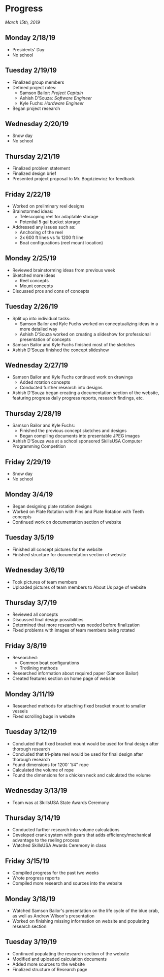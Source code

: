 # Progress
*March 15th, 2019*

## Monday 2/18/19
* Presidents' Day
* No school

## Tuesday 2/19/19
* Finalized group members
* Defined project roles:
  * Samson Bailor: *Project Captain*
  * Ashish D'Souza: *Software Engineer*
  * Kyle Fuchs: *Hardware Engineer*
* Began project research

## Wednesday 2/20/19
* Snow day
* No school

## Thursday 2/21/19
* Finalized problem statement
* Finalized design brief
* Presented project proposal to Mr. Bogdziewicz for feedback

## Friday 2/22/19
* Worked on preliminary reel designs
* Brainstormed ideas:
  * Telescoping reel for adaptable storage
  * Potential 5 gal bucket storage
* Addressed any issues such as:
  * Anchoring of the reel
  * 2x 600 ft lines vs 1x 1200 ft line
  * Boat configurations (reel mount location)

## Monday 2/25/19
* Reviewed brainstorming ideas from previous week
* Sketched more ideas
  * Reel concepts
  * Mount concepts
* Discussed pros and cons of concepts

## Tuesday 2/26/19
* Split up into individual tasks:
  * Samson Bailor and Kyle Fuchs worked on conceptualizing ideas in a more detailed way
  * Ashish D'Souza worked on creating a slideshow for professional presentation of concepts
* Samson Bailor and Kyle Fuchs finished most of the sketches
* Ashish D'Souza finished the concept slideshow

## Wednesday 2/27/19
* Samson Bailor and Kyle Fuchs continued work on drawings
  * Added rotation concepts
  * Conducted further research into designs
* Ashish D'Souza began creating a documentation section of the website, featuring progress daily progress reports, research findings, etc.

## Thursday 2/28/19
* Samson Bailor and Kyle Fuchs:
  * Finished the previous concept sketches and designs
  * Began compiling documents into presentable JPEG images
* Ashish D'Souza was at a school sponsored SkillsUSA Computer Programming Competition

## Friday 2/29/19
* Snow day
* No school

## Monday 3/4/19
* Began designing plate rotation designs
* Worked on Plate Rotation with Pins and Plate Rotation with Teeth concepts
* Continued work on documentation section of website

## Tuesday 3/5/19
* Finished all concept pictures for the website
* Finished structure for documentation section of website

## Wednesday 3/6/19
* Took pictures of team members
* Uploaded pictures of team members to About Us page of website

## Thursday 3/7/19
* Reviewed all concepts
* Discussed final design possibilities
* Determined that more research was needed before finalization
* Fixed problems with images of team members being rotated

## Friday 3/8/19
* Researched:
  * Common boat configurations
  * Trotlining methods
* Researched information about required paper (Samson Bailor)
* Created features section on home page of website

## Monday 3/11/19
* Researched methods for attaching fixed bracket mount to smaller vessels
* Fixed scrolling bugs in website

## Tuesday 3/12/19
* Concluded that fixed bracket mount would be used for final design after thorough research
* Concluded that tri-plate reel would be used for final design after thorough research
* Found dimensions for 1200' 1/4" rope
* Calculated the volume of rope
* Found the dimensions for a chicken neck and calculated the volume

## Wednesday 3/13/19
* Team was at SkillsUSA State Awards Ceremony

## Thursday 3/14/19
* Conducted further research into volume calculations
* Developed crank system with gears that adds efficiency/mechanical advantage to the reeling process
* Watched SkillsUSA Awards Ceremony in class

## Friday 3/15/19
* Compiled progress for the past two weeks
* Wrote progress reports
* Compiled more research and sources into the website

## Monday 3/18/19
* Watched Samson Bailor's presentation on the life cycle of the blue crab, as well as Andrew Wilson's presentation
* Worked on finishing missing information on website and populating research section

## Tuesday 3/19/19
* Continued populating the research section of the website
* Modified and uploaded calculation documents
* Added more sources to the website
* Finalized structure of Research page
